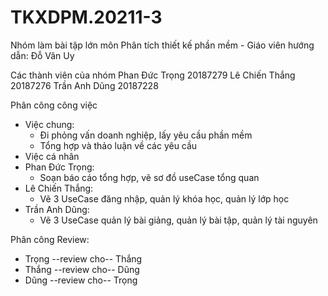# TKXDPM.20211-3
Nhóm làm bài tập lớn môn Phân tích thiết kế phần mềm - Giáo viên hướng dẫn: Đỗ Văn Uy

Các thành viên của nhóm
Phan Đức Trọng 20187279
Lê Chiến Thắng 20187276
Trần Anh Dũng 20187228

Phân công công việc 
- Việc chung:
    + Đi phỏng vấn doanh nghiệp, lấy yêu cầu phần mềm
    + Tổng hợp và thảo luận về các yêu cầu
- Việc cá nhân
- Phan Đức Trọng: 
    + Soạn báo cáo tổng hợp, vẽ sơ đồ useCase tổng quan
- Lê Chiến Thắng: 
    + Vẽ 3 UseCase đăng nhập, quản lý khóa học, quản lý lớp học
- Trần Anh Dũng:
    + Vẽ 3 UseCase quản lý bài giảng, quản lý bài tập, quản lý tài nguyên

Phân công Review:
- Trọng --review cho-- Thắng
- Thắng --review cho-- Dũng
- Dũng --review cho-- Trọng


